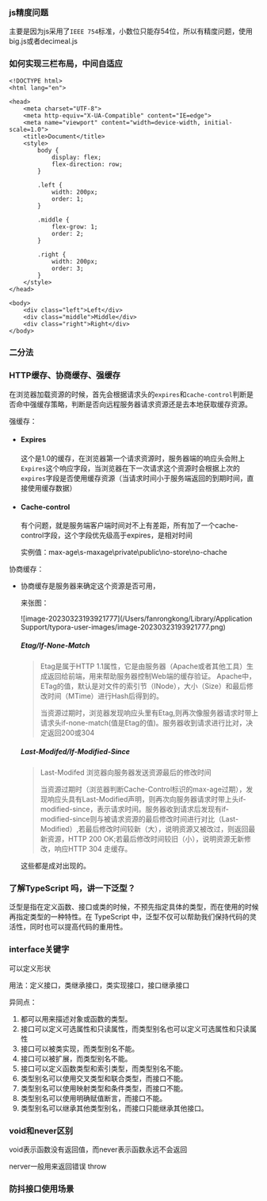 ### js精度问题

主要是因为js采用了`IEEE 754`标准，小数位只能存54位，所以有精度问题，使用big.js或者decimeal.js

### 如何实现三栏布局，中间自适应

```vue
<!DOCTYPE html>
<html lang="en">

<head>
    <meta charset="UTF-8">
    <meta http-equiv="X-UA-Compatible" content="IE=edge">
    <meta name="viewport" content="width=device-width, initial-scale=1.0">
    <title>Document</title>
    <style>
        body {
            display: flex;
            flex-direction: row;
        }

        .left {
            width: 200px;
            order: 1;
        }

        .middle {
            flex-grow: 1;
            order: 2;
        }

        .right {
            width: 200px;
            order: 3;
        }
    </style>
</head>

<body>
    <div class="left">Left</div>
    <div class="middle">Middle</div>
    <div class="right">Right</div>
</body>
```



### 二分法

### HTTP缓存、协商缓存、强缓存

在浏览器加载资源的时候，首先会根据请求头的`expires`和`cache-control`判断是否命中强缓存策略，判断是否向远程服务器请求资源还是去本地获取缓存资源。

强缓存：

+ #### Expires

  ​	这个是1.0的缓存，在浏览器第一个请求资源时，服务器端的响应头会附上`Expires`这个响应字段，当浏览器在下一次请求这个资源时会根据上次的`expires`字段是否使用缓存资源（当请求时间小于服务端返回的到期时间，直接使用缓存数据）

+ #### Cache-control

   有个问题，就是服务端客户端时间对不上有差距，所有加了一个cache-control字段，这个字段优先级高于expires，是相对时间

  实例值：max-age\s-maxage\private\public\no-store\no-chache

协商缓存：

+ 协商缓存是服务器来确定这个资源是否可用，

  来张图：

  ![image-20230323193921777](/Users/fanrongkong/Library/Application Support/typora-user-images/image-20230323193921777.png)

  ##### Etag/If-None-Match

  > Etag是属于HTTP 1.1属性，它是由服务器（Apache或者其他工具）生成返回给前端，用来帮助服务器控制Web端的缓存验证。 Apache中，ETag的值，默认是对文件的索引节（INode），大小（Size）和最后修改时间（MTime）进行Hash后得到的。
  >
  > 当资源过期时，浏览器发现响应头里有Etag,则再次像服务器请求时带上请求头if-none-match(值是Etag的值)。服务器收到请求进行比对，决定返回200或304

  ##### Last-Modifed/If-Modified-Since

  > Last-Modifed 浏览器向服务器发送资源最后的修改时间
  >
  > 
  >
  > 当资源过期时（浏览器判断Cache-Control标识的max-age过期），发现响应头具有Last-Modified声明，则再次向服务器请求时带上头if-modified-since，表示请求时间。服务器收到请求后发现有if-modified-since则与被请求资源的最后修改时间进行对比（Last-Modified）,若最后修改时间较新（大），说明资源又被改过，则返回最新资源，HTTP 200 OK;若最后修改时间较旧（小），说明资源无新修改，响应HTTP 304 走缓存。

  

  

  

  这些都是成对出现的。

###  了解TypeScript 吗，讲一下泛型？

泛型是指在定义函数、接口或类的时候，不预先指定具体的类型，而在使用的时候再指定类型的一种特性。在 TypeScript 中，泛型不仅可以帮助我们保持代码的灵活性，同时也可以提高代码的重用性。

### interface关键字

可以定义形状

用法：定义接口，类继承接口，类实现接口，接口继承接口



异同点：
1. 都可以用来描述对象或函数的类型。
2. 接口可以定义可选属性和只读属性，而类型别名也可以定义可选属性和只读属性
3. 接口可以被类实现，而类型别名不能。
4. 接口可以被扩展，而类型别名不能。
5. 接口可以定义函数类型和索引类型，而类型别名不能。
6. 类型别名可以使用交叉类型和联合类型，而接口不能。
7. 类型别名可以使用映射类型和条件类型，而接口不能。
8. 类型别名可以使用明确赋值断言，而接口不能。
9. 类型别名可以继承其他类型别名，而接口只能继承其他接口。

### void和never区别

void表示函数没有返回值，而never表示函数永远不会返回



nerver一般用来返回错误 throw

### 防抖接口使用场景













